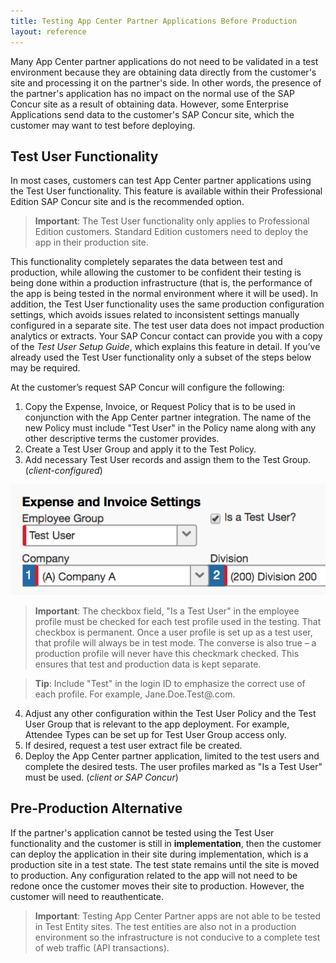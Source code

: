 ```yaml
---
title: Testing App Center Partner Applications Before Production
layout: reference
---
```


Many App Center partner applications do not need to be validated in a test environment because they are obtaining data directly from the customer's site and processing it on the partner's side. In other words, the presence of the partner's application has no impact on the normal use of the SAP Concur site as a result of obtaining data. However, some Enterprise Applications send data to the customer's SAP Concur site, which the customer may want to test before deploying. 

## Test User Functionality

In most cases, customers can test App Center partner applications using the Test User functionality. This feature is available within their Professional Edition SAP Concur site and is the recommended option. 

>**Important**: The Test User functionality only applies to Professional Edition customers. Standard Edition customers need to deploy the app in their production site.

This functionality completely separates the data between test and production, while allowing the customer to be confident their testing is being done within a production infrastructure (that is, the performance of the app is being tested in the normal environment where it will be used). In addition, the Test User functionality uses the same production configuration settings, which avoids issues related to inconsistent settings manually configured in a separate site. The test user data does not impact production analytics or extracts. Your SAP Concur contact can provide you with a copy of the *Test User Setup Guide*, which explains this feature in detail. If you’ve already used the Test User functionality only a subset of the steps below may be required.

At the customer’s request SAP Concur will configure the following:

1. Copy the Expense, Invoice, or Request Policy that is to be used in conjunction with the App Center partner integration. The name of the new Policy must include "Test User" in the Policy name along with any other descriptive terms the customer provides.
2. Create a Test User Group and apply it to the Test Policy.
3. Add necessary Test User records and assign them to the Test Group. (*client-configured*)

![Expense and Invoice settings showing the Test User text box is checked.](./IsATestUser.png)
 
> **Important**: The checkbox field, "Is a Test User" in the employee profile must be checked for each test profile used in the testing. That checkbox is permanent. Once a user profile is set up as a test user, that profile will always be in test mode. The converse is also true – a production profile will never have this checkmark checked. This ensures that test and production data is kept separate.

>	**Tip**: Include "Test" in the login ID to emphasize the correct use of each profile. For example, Jane.Doe.Test@<company domain>.com.

4. Adjust any other configuration within the Test User Policy and the Test User Group that is relevant to the app deployment. For example, Attendee Types can be set up for Test User Group access only.
1. If desired, request a test user extract file be created.
1. Deploy the App Center partner application, limited to the test users and complete the desired tests. The user profiles marked as "Is a Test User" must be used. (*client or SAP Concur*)

## Pre-Production Alternative 

If the partner's application cannot be tested using the Test User functionality and the customer is still in **implementation**, then the customer can deploy the application in their site during implementation, which is a production site in a test state. The test state remains until the site is moved to production. Any configuration related to the app will not need to be redone once the customer moves their site to production. However, the customer will need to reauthenticate.

> **Important**: Testing App Center Partner apps are not able to be tested in Test Entity sites.  The test entities are also not in a production environment so the infrastructure is not conducive to a complete test of web traffic (API transactions).




